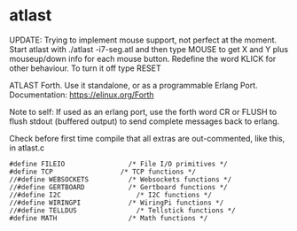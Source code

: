 # atlast

UPDATE: Trying to implement mouse support, not perfect at the moment. Start atlast with ./atlast -i7-seg.atl and then type MOUSE
to get X and Y plus mouseup/down info for each mouse button. Redefine the word KLICK for other behaviour. To turn it off type RESET

ATLAST Forth. Use it standalone, or as a programmable Erlang Port. Documentation: https://elinux.org/Forth

Note to self: If used as an erlang port, use the forth word CR or FLUSH to flush stdout (buffered output) to send complete messages back to erlang.

Check before first time compile that all extras are out-commented, like this, in atlast.c

	#define FILEIO			      /* File I/O primitives */
	#define TCP		      		/* TCP functions */
	//#define WEBSOCKETS          /* Websockets functions */
	//#define GERTBOARD		      /* Gertboard functions */
	//#define I2C					/* I2C functions */
	//#define WIRINGPI			  /* WiringPi functions */
	//#define TELLDUS          		/* Tellstick functions */
	#define MATH			      /* Math functions */

